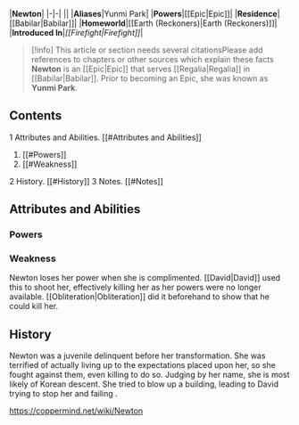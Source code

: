 |**Newton**|
|-|-|
||
|**Aliases**|Yunmi Park|
|**Powers**|[[Epic\|Epic]]|
|**Residence**|[[Babilar\|Babilar]]|
|**Homeworld**|[[Earth (Reckoners)\|Earth (Reckoners)]]|
|**Introduced In**|*[[Firefight\|Firefight]]*|

> [!info] This article or section needs several citationsPlease add references to chapters or other sources which explain these facts
**Newton** is an [[Epic\|Epic]] that serves [[Regalia\|Regalia]] in [[Babilar\|Babilar]]. Prior to becoming an Epic, she was known as **Yunmi Park**.

## Contents

1 Attributes and Abilities. [[#Attributes and Abilities]] 

1. [[#Powers]] 
1. [[#Weakness]] 


2 History. [[#History]] 
3 Notes. [[#Notes]] 


## Attributes and Abilities
### Powers

### Weakness
Newton loses her power when she is complimented.
[[David\|David]] used this to shoot her, effectively killing her as her powers were no longer available. [[Obliteration\|Obliteration]] did it beforehand to show that he could kill her.

## History
Newton was a juvenile delinquent before her transformation. She was terrified of actually living up to the expectations placed upon her, so she fought against them, even killing to do so. Judging by her name, she is most likely of Korean descent.  She tried to blow up a building, leading to David trying to stop her and failing .



https://coppermind.net/wiki/Newton
